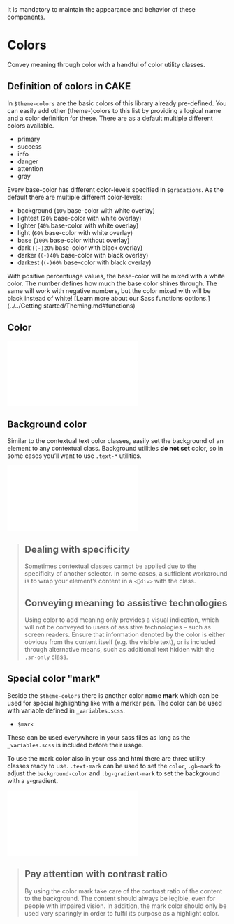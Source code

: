 <AlertWarning alertHeadline="Not modifiable">
 It is mandatory to maintain the appearance and behavior of these components.
</AlertWarning>

# Colors

Convey meaning through color with a handful of color utility classes.

## Definition of colors in CAKE

In `$theme-colors` are the basic colors of this library already pre-defined. You can easily add other (theme-)colors to this list by providing a logical name and a color definition for these. There are as a default multiple different colors available.

* primary
* success
* info
* danger
* attention
* gray


Every base-color has different color-levels specified in `$gradations`. As the default there are multiple different color-levels:

* background (`10%` base-color with white overlay)
* lightest (`20%` base-color with white overlay)
* lighter (`40%` base-color with white overlay)
* light (`60%` base-color with white overlay)
* base (`100%` base-color without overlay)
* dark (`(-)20%` base-color with black overlay)
* darker (`(-)40%` base-color with black overlay)
* darkest (`(-)60%` base-color with black overlay)

With positive percentuage values, the base-color will be mixed with a white color. The number defines how much the base color shines through. The same will work with negative numbers, but the color mixed with will be black instead of white!
[Learn more about our Sass functions options.](../../Getting started/Theming.md#functions)

## Color

<ContentRack
    fields='
        "preview": {
            "src": "examples/ColorText.html",
            "type": "link"
        },
        "<html>":{
            "src": "examples/ColorText.html",
            "type": "content",
            "selector": "#app"
        }
    '
 />

![ColorText](examples/ColorText.html)

## Background color

Similar to the contextual text color classes, easily set the background of an element to any contextual class. Background utilities **do not set** color, so in some cases you’ll want to use `.text-*` utilities.

<ContentRack
    fields='
        "preview": {
            "src": "examples/ColorBackground.html",
            "type": "link"
        },
        "<html>":{
            "src": "examples/ColorBackground.html",
            "type": "content",
            "selector": "#app"
        }
    '
 />

![ColorBackground](examples/ColorBackground.html)


> ## Dealing with specificity
>
> Sometimes contextual classes cannot be applied due to the specificity of another selector. In some cases, a sufficient workaround is to wrap your element’s content in a `<div>` with the class.
>
> ## Conveying meaning to assistive technologies
>
> Using color to add meaning only provides a visual indication, which will not be conveyed to users of assistive technologies – such as screen readers. Ensure that information denoted by the color is either obvious from the content itself (e.g. the visible text), or is included through alternative means, such as additional text hidden with the `.sr-only` class.

## Special color "mark"

Beside the `$theme-colors` there is another color name **mark** which can be used for special highlighting like with a marker pen.
The color can be used with variable defined in `_variables.scss`.

* `$mark`

These can be used everywhere in your sass files as long as the `_variables.scss` is included before their usage.

To use the mark color also in your css and html there are three utility classes ready to use. `.text-mark` can be used to set the `color`, `.gb-mark` to adjust the `background-color` and `.bg-gradient-mark` to set the background with a y-gradient.

<ContentRack
    fields='
        "preview": {
            "src": "examples/ColorMark.html",
            "type": "link"
        },
        "<html>":{
            "src": "examples/ColorMark.html",
            "type": "content",
            "selector": "#app"
        }
    '
 />

![ColorMark](examples/ColorMark.html)

> ## Pay attention with contrast ratio
>
> By using the color mark take care of the contrast ratio of the content to the background. The content should always be legible, even for people with impaired vision. In addition, the mark color should only be used very sparingly in order to fulfil its purpose as a highlight color.
